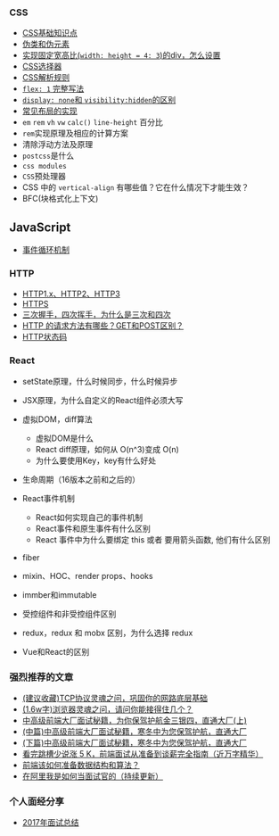 
### CSS
- [CSS基础知识点](./CSS/CSS基础知识点.md)
- [伪类和伪元素](./CSS/伪类和伪元素.md)
- [实现固定宽高比(`width: height = 4: 3`)的div，怎么设置](./CSS/实现固定宽高比的div.md)
- [CSS选择器](./CSS/CSS选择器.md)
- [CSS解析规则](./CSS/CSS解析规则.md)
- [`flex: 1` 完整写法](./CSS/flex.md)
- [`display: none`和 `visibility:hidden`的区别](./CSS/display:none和visibility:hidden的区别.md)
- [常见布局的实现](./CSS/常见CSS布局的实现)
- `em` `rem` `vh` `vw` `calc()` `line-height` 百分比
- `rem`实现原理及相应的计算方案
-  清除浮动方法及原理
- `postcss`是什么
- `css modules`
- `CSS`预处理器
- CSS 中的 `vertical-align` 有哪些值？它在什么情况下才能生效？
- BFC(块格式化上下文)


## JavaScript
- [事件循环机制](./JavaScript/事件循环.md)

### HTTP
- [HTTP1.x、HTTP2、HTTP3](./HTTP/HTTP1.x、HTTP2、HTTP3.md)
- [HTTPS](./HTTP/HTTPS.md)
- [三次握手，四次挥手，为什么是三次和四次](./HTTP/三次握手，四次挥手，为什么是三次和四次)
- [HTTP 的请求方法有哪些？GET和POST区别？](./HTTP/HTTP请求方法)
- [HTTP状态码](./HTTP/HTTP状态码)

### React

- setState原理，什么时候同步，什么时候异步
- JSX原理，为什么自定义的React组件必须大写
- 虚拟DOM，diff算法
    - 虚拟DOM是什么
    - React diff原理，如何从 O(n^3)变成 O(n)
    - 为什么要使用Key，key有什么好处
    
- 生命周期（16版本之前和之后的）
-  React事件机制
    - React如何实现自己的事件机制
    - React事件和原生事件有什么区别
    - React 事件中为什么要绑定 this 或者 要用箭头函数, 他们有什么区别
- fiber
-  mixin、HOC、render props、hooks
- immber和immutable
- 受控组件和非受控组件区别
- redux，redux 和 mobx 区别，为什么选择 redux
- Vue和React的区别




### 强烈推荐的文章
- [(建议收藏)TCP协议灵魂之问，巩固你的网路底层基础](https://juejin.im/post/5e527c58e51d4526c654bf41)
- [(1.6w字)浏览器灵魂之问，请问你能接得住几个？](https://juejin.im/post/5df5bcea6fb9a016091def69)
- [中高级前端大厂面试秘籍，为你保驾护航金三银四，直通大厂(上)](https://juejin.im/post/5c64d15d6fb9a049d37f9c20)
- [(中篇)中高级前端大厂面试秘籍，寒冬中为您保驾护航，直通大厂](https://juejin.im/post/5c92f499f265da612647b754)
- [(下篇)中高级前端大厂面试秘籍，寒冬中为您保驾护航，直通大厂](https://juejin.im/post/5cc26dfef265da037b611738)
- [看完跳槽少说涨 5 K，前端面试从准备到谈薪完全指南（近万字精华）](https://juejin.im/post/5dfef50751882512444027eb)
- [前端该如何准备数据结构和算法？](https://juejin.im/post/5d5b307b5188253da24d3cd1)
- [在阿里我是如何当面试官的（持续更新）](https://juejin.im/post/5e6ebfa86fb9a07ca714d0ec)

### 个人面经分享
- [2017年面试总结](./面经/2017.md)